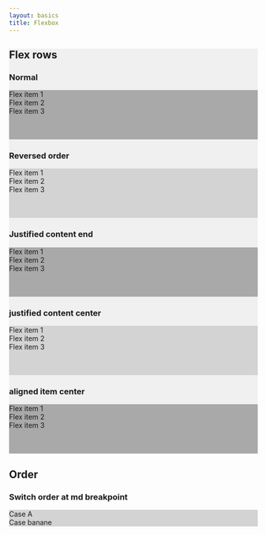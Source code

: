 ```yaml
---
layout: basics
title: Flexbox
---
```

<section class="container-fluid" style="background-color: #F0F0F0">
<h2>Flex rows</h2>
<h3>Normal</h3>
<div class="d-flex flex-row" style="height: 100px; background-color: darkgray;">
  <div class="p-2">Flex item 1</div>
  <div class="p-2">Flex item 2</div>
  <div class="p-2">Flex item 3</div>
</div>
<h3>Reversed order</h3> 
<div class="d-flex flex-row-reverse" style="height: 100px; background-color: lightgray;">
  <div class="p-2">Flex item 1</div>
  <div class="p-2">Flex item 2</div>
  <div class="p-2">Flex item 3</div>
</div>

<h3>Justified content end</h3>
<div class="d-flex flex-row justify-content-end" style="height: 100px; background-color: darkgray;">
  <div class="p-2 ">Flex item 1</div>
  <div class="p-2">Flex item 2</div>
  <div class="p-2">Flex item 3</div>
</div>

<h3>justified content center</h3>
<div class="d-flex justify-content-center" style="height: 100px; background-color: lightgray;">
  <div class="p-2 d-flex">Flex item 1</div>
  <div class="p-2">Flex item 2</div>
  <div class="p-2">Flex item 3</div>
</div>

<h3>aligned item center</h3>
<div class="d-flex align-items-center " style="height: 100px; background-color: darkgray;">
  <div class="p-2 ">Flex item 1</div>
  <div class="p-2">Flex item 2</div>
  <div class="p-2">Flex item 3</div>
</div>

</section>

<section class="container-fluid">
<h2>Order</h2>
<h3>Switch order at md breakpoint</h3>
<div class="d-flex justify-content-around" style="background-color: lightgray;">
  <div class="p-2 order-last order-md-first" >Case A</div>
  <div class="p-2 order-first order-md-last" >Case banane</div>
</div>
</section>
